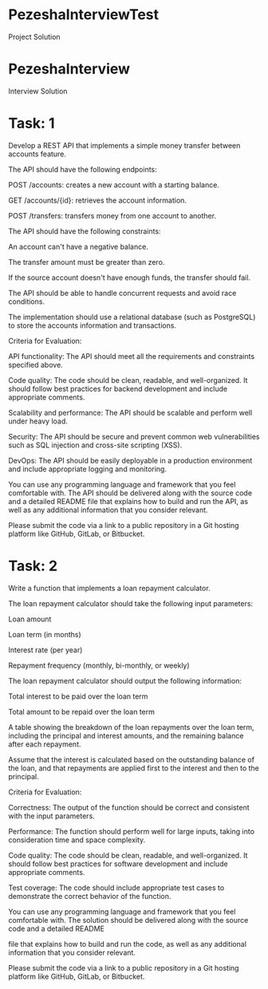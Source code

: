 # PezeshaInterviewTest
Project Solution

# PezeshaInterview
 Interview Solution

# Task: 1

Develop a REST API that implements a simple money transfer between accounts feature.

The API should have the following endpoints:

POST /accounts: creates a new account with a starting balance.

GET /accounts/{id}: retrieves the account information.

POST /transfers: transfers money from one account to another.

The API should have the following constraints:

An account can't have a negative balance.

The transfer amount must be greater than zero.

If the source account doesn't have enough funds, the transfer should fail.

The API should be able to handle concurrent requests and avoid race conditions.

The implementation should use a relational database (such as PostgreSQL) to store the accounts information and transactions.

Criteria for Evaluation:


API functionality: The API should meet all the requirements and constraints specified above.

Code quality: The code should be clean, readable, and well-organized. It should follow best practices for backend development and include appropriate comments.

Scalability and performance: The API should be scalable and perform well under heavy load.

Security: The API should be secure and prevent common web vulnerabilities such as SQL injection and cross-site scripting (XSS).

DevOps: The API should be easily deployable in a production environment and include appropriate logging and monitoring.

You can use any programming language and framework that you feel comfortable with. The API should be delivered along with the source code and a detailed README file that explains how to build and run the API, as well as any additional information that you consider relevant.

Please submit the code via a link to a public repository in a Git hosting platform like GitHub, GitLab, or Bitbucket.


# Task: 2

Write a function that implements a loan repayment calculator.

The loan repayment calculator should take the following input parameters:

Loan amount

Loan term (in months)

Interest rate (per year)

Repayment frequency (monthly, bi-monthly, or weekly)



The loan repayment calculator should output the following information:

Total interest to be paid over the loan term

Total amount to be repaid over the loan term

A table showing the breakdown of the loan repayments over the loan term, including the principal and interest amounts, and the remaining balance after each repayment.

Assume that the interest is calculated based on the outstanding balance of the loan, and that repayments are applied first to the interest and then to the principal.

Criteria for Evaluation:


Correctness: The output of the function should be correct and consistent with the input parameters.

Performance: The function should perform well for large inputs, taking into consideration time and space complexity.

Code quality: The code should be clean, readable, and well-organized. It should follow best practices for software development and include appropriate comments.

Test coverage: The code should include appropriate test cases to demonstrate the correct behavior of the function.


You can use any programming language and framework that you feel comfortable with. The solution should be delivered along with the source code and a detailed README 

file that explains how to build and run the code, as well as any additional information that you consider relevant.

Please submit the code via a link to a public repository in a Git hosting platform like GitHub, GitLab, or Bitbucket.

